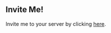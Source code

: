 ## Invite Me!
Invite me to your server by clicking <a href="https://discordapp.com/oauth2/authorize?client_id=350810922647814144&scope=bot&permissions=0">here</a>.
